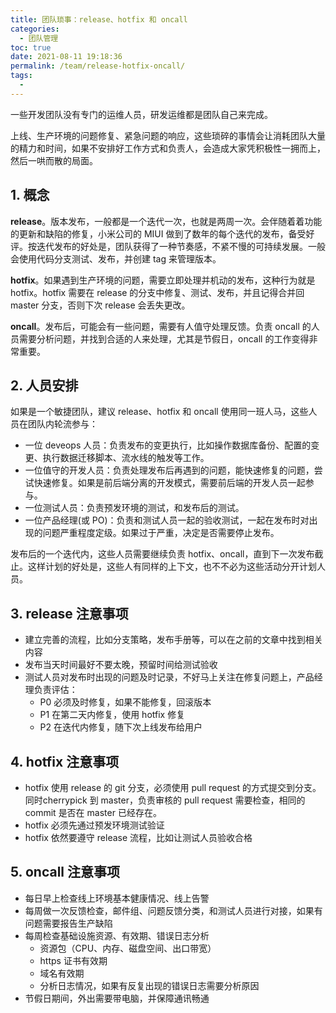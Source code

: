 ```yaml
---
title: 团队琐事：release、hotfix 和 oncall
categories: 
  - 团队管理
toc: true
date: 2021-08-11 19:18:36
permalink: /team/release-hotfix-oncall/
tags: 
  - 
---
```


一些开发团队没有专门的运维人员，研发运维都是团队自己来完成。

上线、生产环境的问题修复、紧急问题的响应，这些琐碎的事情会让消耗团队大量的精力和时间，如果不安排好工作方式和负责人，会造成大家凭积极性一拥而上，然后一哄而散的局面。

## 1. 概念

**release**。版本发布，一般都是一个迭代一次，也就是两周一次。会伴随着着功能的更新和缺陷的修复，小米公司的 MIUI 做到了数年的每个迭代的发布，备受好评。按迭代发布的好处是，团队获得了一种节奏感，不紧不慢的可持续发展。一般会使用代码分支测试、发布，并创建 tag 来管理版本。

**hotfix**。如果遇到生产环境的问题，需要立即处理并机动的发布，这种行为就是 hotfix。hotfix 需要在 release 的分支中修复、测试、发布，并且记得合并回 master 分支，否则下次 release 会丢失更改。

**oncall**。发布后，可能会有一些问题，需要有人值守处理反馈。负责 oncall 的人员需要分析问题，并找到合适的人来处理，尤其是节假日，oncall 的工作变得非常重要。


## 2. 人员安排

如果是一个敏捷团队，建议 release、hotfix 和 oncall 使用同一班人马，这些人员在团队内轮流参与：

- 一位 deveops 人员：负责发布的变更执行，比如操作数据库备份、配置的变更、执行数据迁移脚本、流水线的触发等工作。
- 一位值守的开发人员：负责处理发布后再遇到的问题，能快速修复的问题，尝试快速修复。如果是前后端分离的开发模式，需要前后端的开发人员一起参与。
- 一位测试人员：负责预发环境的测试，和发布后的测试。
- 一位产品经理(或 PO)：负责和测试人员一起的验收测试，一起在发布时对出现的问题严重程度定级。如果过于严重，决定是否需要停止发布。

发布后的一个迭代内，这些人员需要继续负责 hotfix、oncall，直到下一次发布截止。这样计划的好处是，这些人有同样的上下文，也不不必为这些活动分开计划人员。

## 3. release 注意事项

- 建立完善的流程，比如分支策略，发布手册等，可以在之前的文章中找到相关内容
- 发布当天时间最好不要太晚，预留时间给测试验收
- 测试人员对发布时出现的问题及时记录，不好马上关注在修复问题上，产品经理负责评估：
  - P0 必须及时修复，如果不能修复，回滚版本
  - P1 在第二天内修复，使用 hotfix 修复
  - P2 在迭代内修复，随下次上线发布给用户

## 4. hotfix 注意事项

- hotfix 使用 release 的 git 分支，必须使用 pull request 的方式提交到分支。同时cherrypick 到 master，负责审核的 pull request 需要检查，相同的 commit 是否在 master 已经存在。
- hotfix 必须先通过预发环境测试验证
- hotfix 依然要遵守 release 流程，比如让测试人员验收合格

## 5. oncall 注意事项

- 每日早上检查线上环境基本健康情况、线上告警
- 每周做一次反馈检查，邮件组、问题反馈分类，和测试人员进行对接，如果有问题需要报告生产缺陷
- 每周检查基础设施资源、有效期、错误日志分析
  - 资源包（CPU、内存、磁盘空间、出口带宽）
  - https 证书有效期
  - 域名有效期
  - 分析日志情况，如果有反复出现的错误日志需要分析原因
- 节假日期间，外出需要带电脑，并保障通讯畅通
